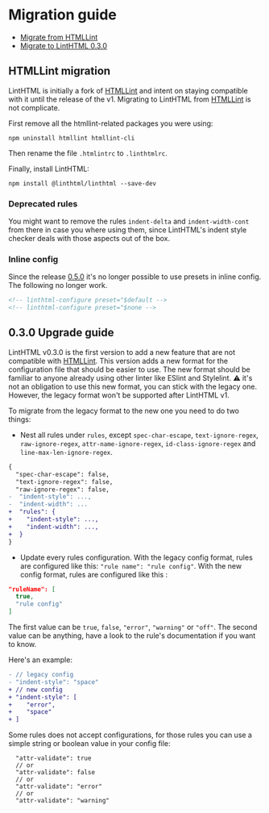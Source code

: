 # Migration guide

- [Migrate from HTMLLint](#htmllint-migration)
- [Migrate to LintHTML 0.3.0](#030-upgrade-guide)

## HTMLLint migration

LintHTML is initially a fork of [HTMLLint](https://github.com/htmllint/htmllint) and intent on staying compatible with it until the release of the v1. Migrating to LintHTML from [HTMLLint](https://github.com/htmllint/htmllint) is not complicate.

First remove all the htmllint-related packages you were using:

```shell
npm uninstall htmllint htmllint-cli
```

Then rename the file `.htmlintrc` to `.linthtmlrc`.

Finally, install LintHTML:

```shell
npm install @linthtml/linthtml --save-dev
```

### Deprecated rules

You might want to remove the rules `indent-delta` and `indent-width-cont` from there in case you where using them, since LintHTML's indent style checker deals with those aspects out of the box.

### Inline config

Since the release [0.5.0](./https://github.com/linthtml/linthtml/releases/tag/0.5.0) it's no longer possible to use presets in inline config.
The following no longer work.

```html
<!-- linthtml-configure preset="$default -->
<!-- linthtml-configure preset="$none -->
```

## 0.3.0 Upgrade guide

LintHTML v0.3.0 is the first version to add a new feature that are not compatible with [HTMLLint](https://github.com/htmllint/htmllint).
This version adds a new format for the configuration file that should be easier to use. The new format should be familiar to anyone already using other linter like ESlint and Stylelint.
⚠️ it's not an obligation to use this new format, you can stick with the legacy one. However, the legacy format won't be supported after LintHTML v1.

To migrate from the legacy format to the new one you need to do two things:

- Nest all rules under `rules`, except `spec-char-escape`, `text-ignore-regex`, `raw-ignore-regex`, `attr-name-ignore-regex`, `id-class-ignore-regex` and `line-max-len-ignore-regex`.

```diff
{
  "spec-char-escape": false,
  "text-ignore-regex": false,
  "raw-ignore-regex": false,
-  "indent-style": ...,
-  "indent-width": ...
+  "rules": {
+    "indent-style": ...,
+    "indent-width": ...,
+  }
}
```

- Update every rules configuration.
With the legacy config format, rules are configured like this: `"rule name": "rule config"`.
With the new config format, rules are configured like this :

```json
"ruleName": [
  true,
  "rule config"
]
```

The first value can be `true`, `false`, `"error"`, `"warning"` or `"off"`.
The second value can be anything, have a look to the rule's documentation if you want to know.

Here's an example:

```diff
- // legacy config
- "indent-style": "space"
+ // new config
+ "indent-style": [
+    "error",
+    "space"
+ ]
```

Some rules does not accept configurations, for those rules you can use a simple string or boolean value in your config file:

```
  "attr-validate": true
  // or
  "attr-validate": false
  // or 
  "attr-validate": "error"
  // or
  "attr-validate": "warning"
```

